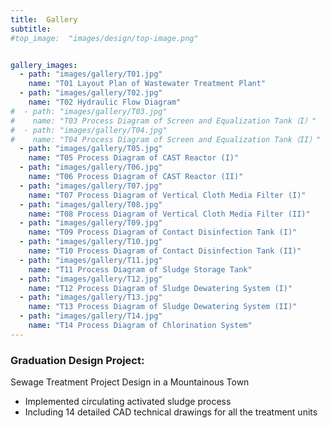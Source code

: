 ```yaml
---
title:  Gallery
subtitle: 
#top_image:  "images/design/top-image.png"


gallery_images: 
  - path: "images/gallery/T01.jpg"
    name: "T01 Layout Plan of Wastewater Treatment Plant"
  - path: "images/gallery/T02.jpg"
    name: "T02 Hydraulic Flow Diagram"
#  - path: "images/gallery/T03.jpg"
#    name: "T03 Process Diagram of Screen and Equalization Tank（I）"
#  - path: "images/gallery/T04.jpg"
#    name: "T04 Process Diagram of Screen and Equalization Tank（II）"
  - path: "images/gallery/T05.jpg"
    name: "T05 Process Diagram of CAST Reactor (I)"
  - path: "images/gallery/T06.jpg"
    name: "T06 Process Diagram of CAST Reactor (II)"
  - path: "images/gallery/T07.jpg"
    name: "T07 Process Diagram of Vertical Cloth Media Filter (I)"
  - path: "images/gallery/T08.jpg"
    name: "T08 Process Diagram of Vertical Cloth Media Filter (II)"
  - path: "images/gallery/T09.jpg"
    name: "T09 Process Diagram of Contact Disinfection Tank (I)"
  - path: "images/gallery/T10.jpg"
    name: "T10 Process Diagram of Contact Disinfection Tank (II)"
  - path: "images/gallery/T11.jpg"
    name: "T11 Process Diagram of Sludge Storage Tank"
  - path: "images/gallery/T12.jpg"
    name: "T12 Process Diagram of Sludge Dewatering System (I)"
  - path: "images/gallery/T13.jpg"
    name: "T13 Process Diagram of Sludge Dewatering System (II)"
  - path: "images/gallery/T14.jpg"
    name: "T14 Process Diagram of Chlorination System"
---
```


### Graduation Design Project: 

Sewage Treatment Project Design in a Mountainous Town

-	Implemented circulating activated sludge process
-	Including 14 detailed CAD technical drawings for all the treatment units
